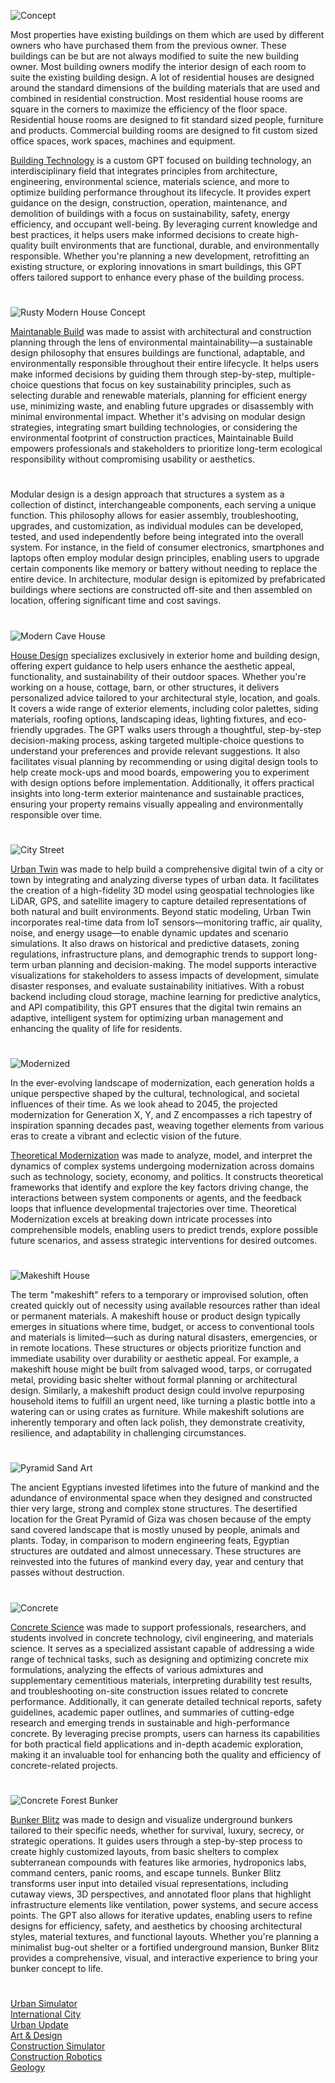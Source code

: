 ![Concept](https://github.com/user-attachments/assets/dac51e73-1968-4acb-976d-95101e8a4dc1)

Most properties have existing buildings on them which are used by different owners who have purchased them from the previous owner. These buildings can be but are not always modified to suite the new building owner. Most building owners modify the interior design of each room to suite the existing building design. A lot of residential houses are designed around the standard dimensions of the building materials that are used and combined in residential construction. Most residential house rooms are square in the corners to maximize the efficiency of the floor space. Residential house rooms are designed to fit standard sized people, furniture and products. Commercial building rooms are designed to fit custom sized office spaces, work spaces, machines and equipment.

[Building Technology](https://chatgpt.com/g/g-6836a31d23cc8191816abb2e09cc7e00-building-technology) is a custom GPT focused on building technology, an interdisciplinary field that integrates principles from architecture, engineering, environmental science, materials science, and more to optimize building performance throughout its lifecycle. It provides expert guidance on the design, construction, operation, maintenance, and demolition of buildings with a focus on sustainability, safety, energy efficiency, and occupant well-being. By leveraging current knowledge and best practices, it helps users make informed decisions to create high-quality built environments that are functional, durable, and environmentally responsible. Whether you're planning a new development, retrofitting an existing structure, or exploring innovations in smart buildings, this GPT offers tailored support to enhance every phase of the building process.

#

![Rusty Modern House Concept](https://github.com/user-attachments/assets/59975741-d7c2-4123-a1f2-eee1c68389aa)

[Maintanable Build](https://chatgpt.com/g/g-68394d2f17b4819181f5497e87590420-maintainable-build) was made to assist with architectural and construction planning through the lens of environmental maintainability—a sustainable design philosophy that ensures buildings are functional, adaptable, and environmentally responsible throughout their entire lifecycle. It helps users make informed decisions by guiding them through step-by-step, multiple-choice questions that focus on key sustainability principles, such as selecting durable and renewable materials, planning for efficient energy use, minimizing waste, and enabling future upgrades or disassembly with minimal environmental impact. Whether it's advising on modular design strategies, integrating smart building technologies, or considering the environmental footprint of construction practices, Maintainable Build empowers professionals and stakeholders to prioritize long-term ecological responsibility without compromising usability or aesthetics.

#



Modular design is a design approach that structures a system as a collection of distinct, interchangeable components, each serving a unique function. This philosophy allows for easier assembly, troubleshooting, upgrades, and customization, as individual modules can be developed, tested, and used independently before being integrated into the overall system. For instance, in the field of consumer electronics, smartphones and laptops often employ modular design principles, enabling users to upgrade certain components like memory or battery without needing to replace the entire device. In architecture, modular design is epitomized by prefabricated buildings where sections are constructed off-site and then assembled on location, offering significant time and cost savings.

#

![Modern Cave House](https://github.com/user-attachments/assets/8d059d76-a452-4e7c-b359-452c058ff4ba)

[House Design](https://chatgpt.com/g/g-WgXvQZZ5a-house-design) specializes exclusively in exterior home and building design, offering expert guidance to help users enhance the aesthetic appeal, functionality, and sustainability of their outdoor spaces. Whether you're working on a house, cottage, barn, or other structures, it delivers personalized advice tailored to your architectural style, location, and goals. It covers a wide range of exterior elements, including color palettes, siding materials, roofing options, landscaping ideas, lighting fixtures, and eco-friendly upgrades. The GPT walks users through a thoughtful, step-by-step decision-making process, asking targeted multiple-choice questions to understand your preferences and provide relevant suggestions. It also facilitates visual planning by recommending or using digital design tools to help create mock-ups and mood boards, empowering you to experiment with design options before implementation. Additionally, it offers practical insights into long-term exterior maintenance and sustainable practices, ensuring your property remains visually appealing and environmentally responsible over time.

#

![City Street](https://github.com/user-attachments/assets/b1727129-8396-429e-8270-cc7d964baff3)

[Urban Twin](https://chatgpt.com/g/g-67aeecb1cf008191bfdc5922f73d8fc7-urban-twin) was made to help build a comprehensive digital twin of a city or town by integrating and analyzing diverse types of urban data. It facilitates the creation of a high-fidelity 3D model using geospatial technologies like LiDAR, GPS, and satellite imagery to capture detailed representations of both natural and built environments. Beyond static modeling, Urban Twin incorporates real-time data from IoT sensors—monitoring traffic, air quality, noise, and energy usage—to enable dynamic updates and scenario simulations. It also draws on historical and predictive datasets, zoning regulations, infrastructure plans, and demographic trends to support long-term urban planning and decision-making. The model supports interactive visualizations for stakeholders to assess impacts of development, simulate disaster responses, and evaluate sustainability initiatives. With a robust backend including cloud storage, machine learning for predictive analytics, and API compatibility, this GPT ensures that the digital twin remains an adaptive, intelligent system for optimizing urban management and enhancing the quality of life for residents.

#

![Modernized](https://github.com/user-attachments/assets/aa1538fa-f4c5-4c92-bfec-634e8e741fb4)

In the ever-evolving landscape of modernization, each generation holds a unique perspective shaped by the cultural, technological, and societal influences of their time. As we look ahead to 2045, the projected modernization for Generation X, Y, and Z encompasses a rich tapestry of inspiration spanning decades past, weaving together elements from various eras to create a vibrant and eclectic vision of the future.

[Theoretical Modernization](https://chatgpt.com/g/g-675fdc0e0774819195d966e03ae64403-theoretical-modernization) was made to analyze, model, and interpret the dynamics of complex systems undergoing modernization across domains such as technology, society, economy, and politics. It constructs theoretical frameworks that identify and explore the key factors driving change, the interactions between system components or agents, and the feedback loops that influence developmental trajectories over time. Theoretical Modernization excels at breaking down intricate processes into comprehensible models, enabling users to predict trends, explore possible future scenarios, and assess strategic interventions for desired outcomes.

#

![Makeshift House](https://github.com/user-attachments/assets/f86eceaf-1a0b-41d1-a9d2-996012d2c59b)

The term "makeshift" refers to a temporary or improvised solution, often created quickly out of necessity using available resources rather than ideal or permanent materials. A makeshift house or product design typically emerges in situations where time, budget, or access to conventional tools and materials is limited—such as during natural disasters, emergencies, or in remote locations. These structures or objects prioritize function and immediate usability over durability or aesthetic appeal. For example, a makeshift house might be built from salvaged wood, tarps, or corrugated metal, providing basic shelter without formal planning or architectural design. Similarly, a makeshift product design could involve repurposing household items to fulfill an urgent need, like turning a plastic bottle into a watering can or using crates as furniture. While makeshift solutions are inherently temporary and often lack polish, they demonstrate creativity, resilience, and adaptability in challenging circumstances.

#

![Pyramid Sand Art](https://github.com/user-attachments/assets/dc6651d7-b8b7-4e9b-a0cd-c13b21c2f7e2)

The ancient Egyptians invested lifetimes into the future of mankind and the adundance of environmental space when they designed and constructed thier very large, strong and complex stone structures. The desertified location for the Great Pyramid of Giza was chosen because of the empty sand covered landscape that is mostly unused by people, animals and plants. Today, in comparison to modern engineering feats, Egyptian structures are outdated and almost unnecessary. These structures are reinvested into the futures of mankind every day, year and century that passes without destruction.

#

![Concrete](https://github.com/user-attachments/assets/218c7e64-61dd-45e2-bc4e-2c3c7a18c4f4)

[Concrete Science](https://chatgpt.com/g/g-67650b3b43908191b086167d47fbd14f-concrete-science) was made to support professionals, researchers, and students involved in concrete technology, civil engineering, and materials science. It serves as a specialized assistant capable of addressing a wide range of technical tasks, such as designing and optimizing concrete mix formulations, analyzing the effects of various admixtures and supplementary cementitious materials, interpreting durability test results, and troubleshooting on-site construction issues related to concrete performance. Additionally, it can generate detailed technical reports, safety guidelines, academic paper outlines, and summaries of cutting-edge research and emerging trends in sustainable and high-performance concrete. By leveraging precise prompts, users can harness its capabilities for both practical field applications and in-depth academic exploration, making it an invaluable tool for enhancing both the quality and efficiency of concrete-related projects.

#

![Concrete Forest Bunker](https://github.com/user-attachments/assets/de8dd0ec-9a39-48ed-b6ca-830b5d449378)

[Bunker Blitz](https://chatgpt.com/g/g-683aca61ae0481919030bf7d5cb6bec6-bunker-blitz) was made to design and visualize underground bunkers tailored to their specific needs, whether for survival, luxury, secrecy, or strategic operations. It guides users through a step-by-step process to create highly customized layouts, from basic shelters to complex subterranean compounds with features like armories, hydroponics labs, command centers, panic rooms, and escape tunnels. Bunker Blitz transforms user input into detailed visual representations, including cutaway views, 3D perspectives, and annotated floor plans that highlight infrastructure elements like ventilation, power systems, and secure access points. The GPT also allows for iterative updates, enabling users to refine designs for efficiency, safety, and aesthetics by choosing architectural styles, material textures, and functional layouts. Whether you're planning a minimalist bug-out shelter or a fortified underground mansion, Bunker Blitz provides a comprehensive, visual, and interactive experience to bring your bunker concept to life.

#

[Urban Simulator](https://chat.openai.com/g/g-XQ2wkdcXL-urban-simulator)
<br>
[International City](https://chatgpt.com/g/g-67fa4b62ddac8191ab7486f760f2fae7-international-city)
<br>
[Urban Update](https://chat.openai.com/g/g-87Dl1RabQ-urban-update)
<br>
[Art & Design](https://github.com/sourceduty/Art_Design)
<br>
[Construction Simulator](https://chat.openai.com/g/g-HJGQpAmKa-construction-simulator)
<br>
[Construction Robotics](https://chatgpt.com/g/g-676b896b267c8191b886c0651ddb5890-construction-robotics)
<br>
[Geology](https://github.com/sourceduty/Geology)
